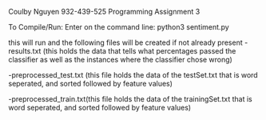 Coulby Nguyen 932-439-525
Programming Assignment 3

To Compile/Run:
Enter on the command line: python3 sentiment.py


this will run and the following files will be created if not already present
-results.txt (this holds the data that tells what percentages passed the classifier
  as well as the instances where the classifier chose wrong)
  
  
-preprocessed_test.txt (this file holds the data of the testSet.txt that is word
  seperated, and sorted followed by feature values)
  
  
-preprocessed_train.txt(this file holds the data of the trainingSet.txt that is
  word seperated, and sorted followed by feature values)
